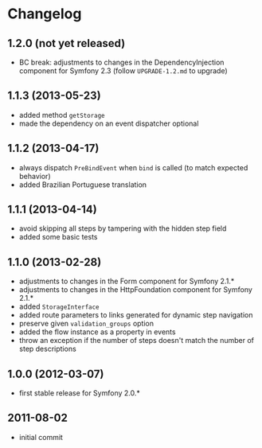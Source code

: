 # Changelog

## 1.2.0 (not yet released)

* BC break: adjustments to changes in the DependencyInjection component for Symfony 2.3 (follow `UPGRADE-1.2.md` to upgrade)

## 1.1.3 (2013-05-23)

* added method `getStorage`
* made the dependency on an event dispatcher optional

## 1.1.2 (2013-04-17)

* always dispatch `PreBindEvent` when `bind` is called (to match expected behavior)
* added Brazilian Portuguese translation

## 1.1.1 (2013-04-14)

* avoid skipping all steps by tampering with the hidden step field
* added some basic tests

## 1.1.0 (2013-02-28)

* adjustments to changes in the Form component for Symfony 2.1.*
* adjustments to changes in the HttpFoundation component for Symfony 2.1.*
* added `StorageInterface`
* added route parameters to links generated for dynamic step navigation
* preserve given `validation_groups` option
* added the flow instance as a property in events
* throw an exception if the number of steps doesn't match the number of step descriptions

## 1.0.0 (2012-03-07)

* first stable release for Symfony 2.0.*

## 2011-08-02

* initial commit
